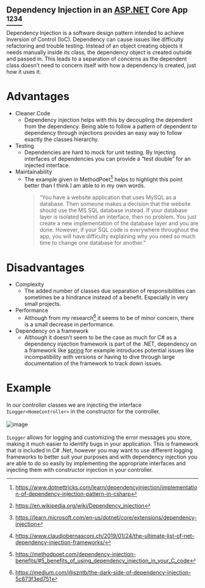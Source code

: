 ## Dependency Injection in an [ASP.NET](https://github.com/dotnet/aspnetcore) Core App [^1][^2][^3][^5]

Dependency Injection is a software design pattern intended to achieve Inversion of Control (IoC). Dependency can cause issues like difficulty refactoring and trouble testing. Instead of an object creating objects it needs manually inside its class, the dependency object is created outside and passed in. This leads to a separation of concerns as the dependent class doesn’t need to concern itself with how a dependency is created, just how it uses it.

# Advantages
* Cleaner Code
  * Dependency injection helps with this by decoupling the dependent from the dependency. Being able to follow a pattern of dependent to dependency through injections provides an easy way to follow exactly the classes hierarchy.
* Testing
  * Dependencies are hard to mock for unit testing. By Injecting interfaces of dependencies you can provide a “test double” for an injected interface.
* Maintainability
  * The example given in MethodPoet[^4] helps to highlight this point better than I think I am able to in my own words.
    > “You have a website application that uses MySQL as a database. Then someone makes a decision that the website should use the MS SQL database instead. If your database layer is isolated behind an interface, then no problem. You just create a new implementation of the database layer and you are done. However, if your SQL code is everywhere throughout the app, you will have difficulty explaining why you need so much time to change one database for another.”
# Disadvantages
* Complexity
  * The added number of classes due separation of responsibilities can sometimes be a hindrance instead of a benefit. Especially in very small projects.
* Performance
  * Although from my research[^6] it seems to be of minor concern, there is a small decrease in performance.
* Dependency on a framework
  *  Although it doesn’t seem to be the case as much for C# as a dependency injection framework is part of the .NET, dependency on a framework like [spring](https://github.com/spring-projects/spring-framework) for example introduces potential issues like incompatibility with versions or having to dive through large documentation of the framework to track down issues.
 
# Example
In our controller classes we are injecting the interface `ILogger<HomeController>` in the constructor for the controller. <br><br>
![image](https://github.com/jeremy-kimball/Today-I-Learned/assets/130601077/14879a26-70d5-499c-b98e-659cc939fb79)
<br><br>
`ILogger` allows for logging and customizing the error messages you store, making it much easier to identify bugs in your application. This is framework that is included in C# .Net, however you may want to use different logging frameworks to better suit your purposes and with dependency injection you are able to do so easily by implementing the appropriate interfaces and injecting them with constructor injection in your controller.

[^1]: https://www.dotnettricks.com/learn/dependencyinjection/implementation-of-dependency-injection-pattern-in-csharp
[^2]: https://en.wikipedia.org/wiki/Dependency_injection
[^3]: https://learn.microsoft.com/en-us/dotnet/core/extensions/dependency-injection
[^4]: https://methodpoet.com/dependency-injection-benefits/#5_benefits_of_using_dependency_injection_in_your_C_code
[^5]: https://www.claudiobernasconi.ch/2019/01/24/the-ultimate-list-of-net-dependency-injection-frameworks/
[^6]: https://medium.com/@szntb/the-dark-side-of-dependency-injection-5c673f3ed751
